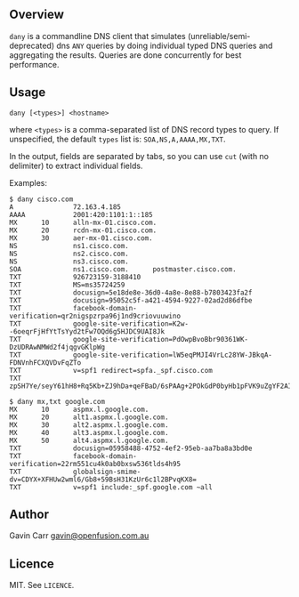
Overview
--------

`dany` is a commandline DNS client that simulates (unreliable/semi-deprecated)
dns `ANY` queries by doing individual typed DNS queries and aggregating the
results. Queries are done concurrently for best performance.

Usage
-----

    dany [<types>] <hostname>

where `<types>` is a comma-separated list of DNS record types to query.
If unspecified, the default `types` list is: `SOA,NS,A,AAAA,MX,TXT`.

In the output, fields are separated by tabs, so you can use `cut` (with no
delimiter) to extract individual fields.

Examples:

```
$ dany cisco.com
A               72.163.4.185
AAAA            2001:420:1101:1::185
MX      10      alln-mx-01.cisco.com.
MX      20      rcdn-mx-01.cisco.com.
MX      30      aer-mx-01.cisco.com.
NS              ns1.cisco.com.
NS              ns2.cisco.com.
NS              ns3.cisco.com.
SOA             ns1.cisco.com.      postmaster.cisco.com.
TXT             926723159-3188410
TXT             MS=ms35724259
TXT             docusign=5e18de8e-36d0-4a8e-8e88-b7803423fa2f
TXT             docusign=95052c5f-a421-4594-9227-02ad2d86dfbe
TXT             facebook-domain-verification=qr2nigspzrpa96j1nd9criovuuwino
TXT             google-site-verification=K2w--6oeqrFjHfYtTsYyd2tFw7OQd6g5HJDC9UAI8Jk
TXT             google-site-verification=PdOwpBvoBbr90361WK-DzUDRAwNMWd2f4jqgvGKlpWg
TXT             google-site-verification=lW5eqPMJI4VrLc28YW-JBkqA-FDNVnhFCXQVDvFqZTo
TXT             v=spf1 redirect=spfa._spf.cisco.com
TXT             zpSH7Ye/seyY61hH8+Rq5Kb+ZJ9hDa+qeFBaD/6sPAAg+2POkGdP0byHb1pFVK9uZgYF2AIosUSZq4MB17oydQ==

$ dany mx,txt google.com
MX      10      aspmx.l.google.com.
MX      20      alt1.aspmx.l.google.com.
MX      30      alt2.aspmx.l.google.com.
MX      40      alt3.aspmx.l.google.com.
MX      50      alt4.aspmx.l.google.com.
TXT             docusign=05958488-4752-4ef2-95eb-aa7ba8a3bd0e
TXT             facebook-domain-verification=22rm551cu4k0ab0bxsw536tlds4h95
TXT             globalsign-smime-dv=CDYX+XFHUw2wml6/Gb8+59BsH31KzUr6c1l2BPvqKX8=
TXT             v=spf1 include:_spf.google.com ~all
```

Author
------

Gavin Carr <gavin@openfusion.com.au>


Licence
-------

MIT. See `LICENCE`.

